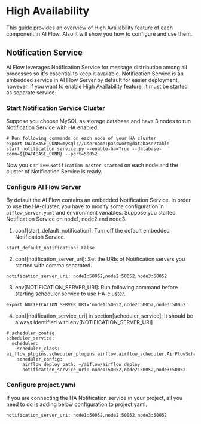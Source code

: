 # High Availability
This guide provides an overview of High Availability feature of each component in AI Flow. 
Also it will show you how to configure and use them.

## Notification Service
AI Flow leverages Notification Service for message distribution among all processes so it's essential to keep it available. Notification Service is an embedded service in AI Flow Server by default for easier deployment, however, if you want to enable High Availability feature, 
it must be started as separate service.

### Start Notification Service Cluster
Suppose you choose MySQL as storage database and have 3 nodes to run Notification Service with HA enabled.

```text
# Run following commands on each node of your HA cluster
export DATABASE_CONN=mysql://username:password@database/table
start_notification_service.py --enable-ha=True --database-conn=${DATABASE_CONN} --port=50052
```
Now you can see ```Notification master started``` on each node and the cluster of Notification Service is ready.

### Configure AI Flow Server
By default the AI Flow contains an embedded Notification Service. In order to use the HA-cluster, you have to modify some configuration in ```aiflow_server.yaml``` and environment variables. Suppose you started Notification Service on node1, node2 and node3.
1. conf[start_default_notification]: Turn off the default embedded Notification Service.
```text
start_default_notification: False
```
2. conf[notification_server_uri]: Set the URIs of Notification servers you started with comma separated.
```text
notification_server_uri: node1:50052,node2:50052,node3:50052
```
3. env[NOTIFICATION_SERVER_URI]: Run following command before starting scheduler service to use HA-cluster. 
```
export NOTIFICATION_SERVER_URI='node1:50052,node2:50052,node3:50052'
```
4. conf[notification_service_uri] in section[scheduler_service]: It should be always identified with env[NOTIFICATION_SERVER_URI]
```
# scheduler config
scheduler_service:
  scheduler:
    scheduler_class: ai_flow_plugins.scheduler_plugins.airflow.airflow_scheduler.AirFlowScheduler
    scheduler_config:
      airflow_deploy_path: ~/aiflow/airflow_deploy
      notification_service_uri: node1:50052,node2:50052,node3:50052
```

### Configure project.yaml
If you are connecting the HA Notification service in your project, all you need to do is adding below configuration to project.yaml.
```
notification_server_uri: node1:50052,node2:50052,node3:50052
```

